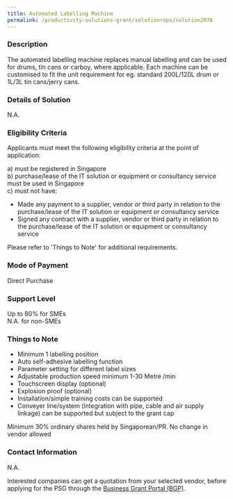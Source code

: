 ```yaml
---
title: Automated Labelling Machine 
permalink: /productivity-solutions-grant/solutionrepo/solution2070
---
```


### Description

The automated labelling machine replaces manual labelling and can be used for drums, tin cans or carboy, where applicable. Each machine can be customised to fit the unit requirement for eg. standard 200L/120L drum or 1L/3L tin cans/jerry cans.

### Details of Solution

N.A.

### Eligibility Criteria

Applicants must meet the following eligibility criteria at the point of application:

a) must be registered in Singapore <br>
b) purchase/lease of the IT solution or equipment or consultancy service must be used in Singapore <br>
c) must not have:
- Made any payment to a supplier, vendor or third party in relation to the purchase/lease of the IT solution or equipment or consultancy service
- Signed any contract with a supplier, vendor or third party in relation to the purchase/lease of the IT solution or equipment or consultancy service

Please refer to 'Things to Note' for additional requirements.

### Mode of Payment
Direct Purchase

### Support Level
Up to 80% for SMEs <br>
N.A. for non-SMEs

### Things to Note
- Minimum 1 labelling position 
- Auto self-adhesive labelling function 
- Parameter setting for different label sizes
- Adjustable production speed minimum 1-30 Metre /min
- Touchscreen display (optional)
- Explosion proof (optional) 
- Installation/simple training costs can be supported 
- Conveyer line/system (integration with pipe, cable and air supply linkage) can be supported but subject to the grant cap

Minimum 30% ordinary shares held by Singaporean/PR. No change in vendor allowed

### Contact Information
N.A.

Interested companies can get a quotation from your selected vendor, before applying for the PSG through the <a target='_blank' rel='noopener' href='https://www.businessgrants.gov.sg/'>Business Grant Portal (BGP)</a>.
